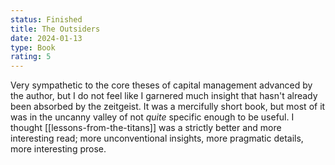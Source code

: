 ```yaml
---
status: Finished
title: The Outsiders
date: 2024-01-13
type: Book
rating: 5
---
```


Very sympathetic to the core theses of capital management advanced by the author, but I do not feel like I garnered much insight that hasn't already been absorbed by the zeitgeist. It was a mercifully short book, but most of it was in the uncanny valley of not _quite_ specific enough to be useful. I thought [[lessons-from-the-titans]] was a strictly better and more interesting read; more unconventional insights, more pragmatic details, more interesting prose.
